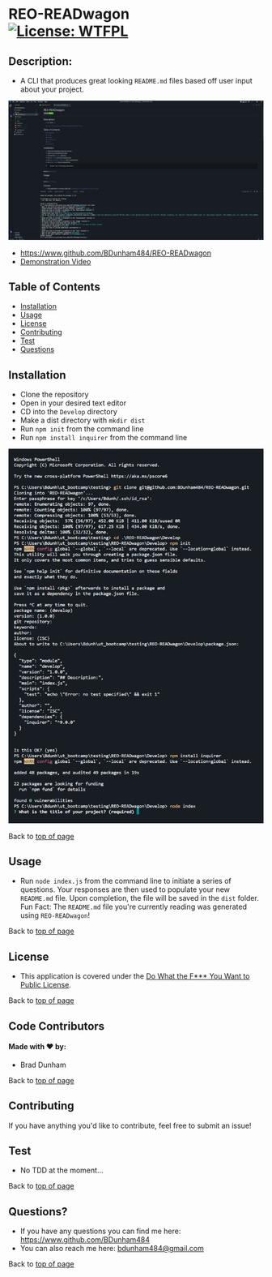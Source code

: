 
# REO-READwagon <br>[![License: WTFPL](https://img.shields.io/badge/License-WTFPL-brightgreen.svg)](http://www.wtfpl.net/about/)


## Description: 

* A CLI that produces great looking `README.md` files based off user input about your project.

![REO-READwagon](./assets/images/reo-readwagon.png)

* <a href='https://www.github.com/BDunham484/REO-READwagon'>https://www.github.com/BDunham484/REO-READwagon</a>
* [Demonstration Video](./assets/videos/REO-READwagon-README.webm.crdownload)


## Table of Contents

- [Installation](#installation)
- [Usage](#usage)
- [License](#license)
- [Contributing](#contributing)
- [Test](#test)
- [Questions](#questions)

## Installation

* Clone the repository
*  Open in your desired text editor
*  CD into the `Develop` directory
*  Make a dist directory with `mkdir dist`
*  Run `npm init` from the command line
*  Run `npm install inquirer` from the command line

![REO-READwagon](./assets/images/reo-readwagon-installation.png)

Back to [top of page](# )

## Usage

* Run `node index.js` from the command line to initiate a series of questions. Your responses are then used to populate your new `README.md` file. Upon completion, the file will be saved in the `dist` folder. Fun Fact: The `README.md` file you're currently reading was generated using `REO-READwagon`!



Back to [top of page](# )

## License

* This application is covered under the <a href='http://www.wtfpl.net/about/'>Do What the F*** You Want to Public License</a>.

Back to [top of page](# )


## Code Contributors

#### Made with ❤️ by:

* Brad Dunham



Back to [top of page](# )

## Contributing

If you have anything you'd like to contribute, feel free to submit an issue!

## Test

* No TDD at the moment...



Back to [top of page](# )

## Questions?

* If you have any questions you can find me here: <https://www.github.com/BDunham484>
* You can also reach me here: bdunham484@gmail.com

Back to [top of page](# )

    
